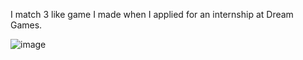 I match 3 like game I made when I applied for an internship at Dream Games.


![image](https://github.com/user-attachments/assets/1418b868-fbbe-42c2-a015-1ceca3823fdc)
